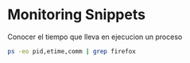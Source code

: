 # Monitoring Snippets

Conocer el tiempo que lleva en ejecucion un proceso
```bash
ps -eo pid,etime,comm | grep firefox
```
